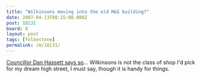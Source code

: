 ```yaml
---
title: "Wilkinsons moving into the old M&S building?"
date: 2007-04-13T08:15:08.000Z
post: 10131
board: 8
layout: post
tags: [folkestone]
permalink: /m/10131/
---
```

<a href="http://danhassett.blogspot.com/2007/04/wilkinsons-coming-to-folkestone.html">Councillor Dan Hassett says so</a>... Wilkinsons is not the class of shop I'd pick for my dream high street, I must say, though it is handy for things.
